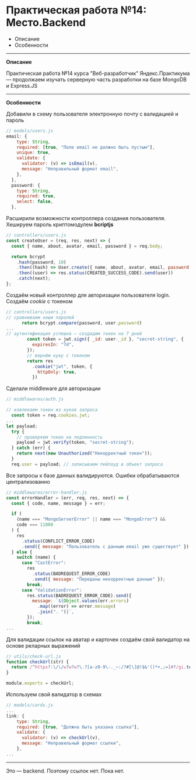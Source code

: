 # Практическая работа №14: Место.Backend

- Описание
- Особенности

---

**Описание**

Практическая работа №14 курса "Веб-разработчик" Яндекс.Практикума — продолжаем изучать серверную часть разработки на базе MongoDB и Express.JS

---

**Особенности**

Добавили в схему пользователя электронную почту с валидацией и пароль

```javascript
// models/users.js
email: {
    type: String,
    required: [true, "Поле email не должно быть пустым"],
    unique: true,
    validate: {
      validator: (v) => isEmail(v),
      message: "Неправильный формат email",
    },
  },
  password: {
    type: String,
    required: true,
    select: false,
  },
```

Расширили возможности контроллера создания пользователя. Хешируем пароль криптомодулем **bcriptjs** 

```javascript
// controllers/users.js
const createUser = (req, res, next) => {
  const { name, about, avatar, email, password } = req.body;

  return bcrypt
    .hash(password, 10)
    .then((hash) => User.create({ name, about, avatar, email, password: hash }))
    .then((user) => res.status(CREATED_SUCCESS_CODE).send(user))
    .catch(next);
};
```

Создаём новый контроллер для авторизации пользователя login. Создаём _cookie_ с токеном

```javascript
// controllers/users.js
// сравниваем хеши паролей
      return bcrypt.compare(password, user.password)
...
// аутентификация успешна — создадим токен на 7 дней
        const token = jwt.sign({ _id: user._id }, "secret-string", {
          expiresIn: "7d",
        });
        // вернём куку с токеном
        return res
          .cookie("jwt", token, {
            httpOnly: true,
          })
```

Сделали middleware для авторизации

```javascript
// middlewares/auth.js

// извлекаем токен из куков запроса
  const token = req.cookies.jwt;
...
let payload;
  try {
    // проверяем токен на подлинность
    payload = jwt.verify(token, "secret-string");
  } catch (err) {
    return next(new Unauthorized("Некорректный токен"));
  }
  req.user = payload; // записываем пейлоуд в объект запроса
```

Все запросы к базе данных валидируются. Ошибки обрабатываются централизованно

```javascript
// middlewares/error-handler.js
const errorHandler = (err, req, res, next) => {
  const { code, name, message } = err;

  if (
    (name === "MongoServerError" || name === "MongoError") &&
    code === 11000
  ) {
    res
      .status(CONFLICT_ERROR_CODE)
      .send({ message: "Пользователь с данным email уже существует" });
  } else {
    switch (name) {
      case "CastError":
        res
          .status(BADREQUEST_ERROR_CODE)
          .send({ message: "Переданы некорректные данные" });
        break;
      case "ValidationError":
        res.status(BADREQUEST_ERROR_CODE).send({
          message: `${Object.values(err.errors)
            .map((error) => error.message)
            .join(". ")}`,
        });
        break;
...
```

Для валидации ссылок на аватар и карточек создаём свой валидатор на основе реларных выражений

```javascript
// utils/check-url.js
function checkUrl(str) {
  return /^https?:\/\/w?w?w?\.?[a-z0-9\-._~:/?#[\]@!$&'()*+,;=]#?/gi.test(str);
}

module.exports = checkUrl;

```

Используем свой валидатор в схемах

```javascript
// models/cards.js
...
link: {
    type: String,
    required: [true, "Должна быть указана ссылка"],
    validate: {
      validator: (v) => checkUrl(v),
      message: "Неправильный формат ссылки",
    },
...
```

---

Это — backend. Поэтому ссылок нет. Пока нет.
